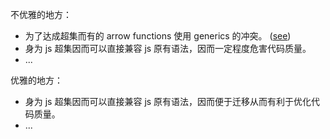 不优雅的地方：

- 为了达成超集而有的 arrow functions 使用 generics 的冲突。 ([see](https://stackoverflow.com/questions/32308370/what-is-the-syntax-for-typescript-arrow-functions-with-generics))
- 身为 js 超集因而可以直接兼容 js 原有语法，因而一定程度危害代码质量。
- ...

优雅的地方：

- 身为 js 超集因而可以直接兼容 js 原有语法，因而便于迁移从而有利于优化代码质量。
- ...


